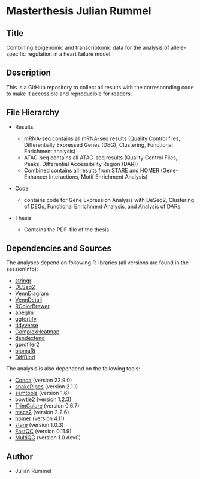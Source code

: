 # Masterthesis Julian Rummel
## Title
Combining epigenomic and transcriptomic data for the analysis of allele-specific regulation in a heart failure model

## Description
This is a GitHub repository to collect all results with the corresponding code to make it accessible and reproducible for readers.

## File Hierarchy 
- Results
  - mRNA-seq 
    contains all mRNA-seq results (Quality Control files, Differentially Expressed Genes (DEG), Clustering, Functional Enrichment analysis)
  - ATAC-seq
    contains all ATAC-seq results (Quality Control Files, Peaks, Differential Accessibility Region (DAR))
  - Combined
    contains all results from STARE and HOMER (Gene-Enhancer Interactions, Motif Enrichment Analysis)
  
- Code
  - contains code for Gene Expression Analysis with DeSeq2, Clustering of DEGs, Functional Enrichment Analysis, and Analysis of DARs
   
- Thesis
  - Contains the PDF-file of the thesis

## Dependencies and Sources
The analyses depend on following R libraries (all versions are found in the sessionInfo): 
- [stringr](https://cran.r-project.org/web/packages/stringr/index.html)
- [DESeq2](https://bioconductor.org/packages/release/bioc/html/DESeq2.html)
- [VennDiagram](https://cran.r-project.org/web/packages/VennDiagram/index.html)
- [VennDetail](https://www.bioconductor.org/packages/release/bioc/html/VennDetail.html)
- [RColorBrewer](https://cran.r-project.org/web/packages/RColorBrewer/index.html)
- [apeglm](https://bioconductor.org/packages/release/bioc/html/apeglm.html)
- [ggfortify](https://cran.r-project.org/web/packages/ggfortify/index.html)
- [tidyverse](https://cran.r-project.org/web/packages/tidyverse/index.html)
- [ComplexHeatmap](https://bioconductor.org/packages/release/bioc/html/ComplexHeatmap.html)
- [dendextend](https://cran.r-project.org/web/packages/dendextend/index.html)
- [gprofiler2](https://cran.r-project.org/web/packages/gprofiler2/index.html)
- [biomaRt](https://bioconductor.org/packages/release/bioc/html/biomaRt.html)
- [DiffBind](https://bioconductor.org/packages/release/bioc/html/DiffBind.html)

The analysis is also dependend on the following tools:
- [Conda](https://conda.io/projects/conda/en/latest/user-guide/tasks/manage-environments.html) (version 22.9.0)
- [snakePipes](https://snakepipes.readthedocs.io/en/latest/content/setting_up.html) (version 2.1.1)
- [samtools](http://www.htslib.org) (version 1.6)
- [bowtie2](https://bowtie-bio.sourceforge.net/bowtie2/index.shtml) (version 1.2.3)
- [TrimGalore](https://www.bioinformatics.babraham.ac.uk/projects/trim_galore/) (version 0.6.7)
- [macs2](https://docs.csc.fi/apps/macs2/) (version 2.2.6)
- [homer](http://homer.ucsd.edu/homer/motif/) (version 4.11)
- [stare](https://stare.readthedocs.io/en/latest/Main.html) (version 1.0.3)
- [FastQC](https://www.bioinformatics.babraham.ac.uk/projects/fastqc/) (version 0.11.9)
- [MultiQC](https://multiqc.info) (version 1.0.dev0)

## Author
  - Julian Rummel

